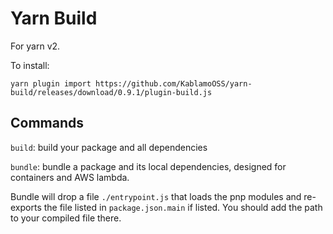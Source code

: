 # Yarn Build

For yarn v2.

To install:

```
yarn plugin import https://github.com/KablamoOSS/yarn-build/releases/download/0.9.1/plugin-build.js
```

## Commands

`build`: build your package and all dependencies

`bundle`: bundle a package and its local dependencies, designed for containers and AWS lambda.

Bundle will drop a file `./entrypoint.js` that loads the pnp modules and re-exports the file listed in
`package.json.main` if listed. You should add the path to your compiled file there.
